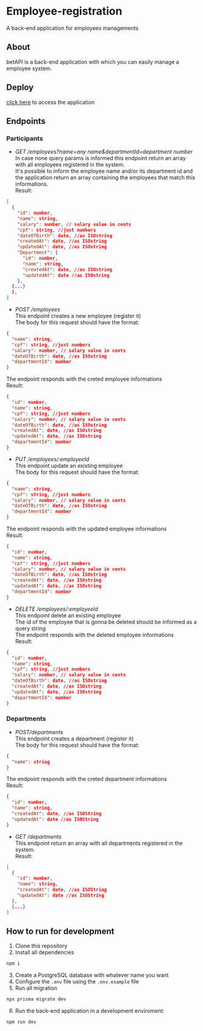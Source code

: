 # Employee-registration

A back-end application for employees managements

## About

betAPI is a back-end application with which you can easily manage a employee system.

## Deploy

[click here](https://employee-registration-page.vercel.app/) to access the application

## Endpoints
### Participants 
- *GET /employees?name=any name&departmentId=department number* </br>
In case none query params is informed this endpoint return an array with all employees registered in the system.</br>
It's possible to inform the employee name and/or its department id and the application return an array containing the employees that match this informations.</br>
Result:
```json
[
  {
    "id": number,
    "name": string,
    "salary": number, // salary value in cents
    "cpf": string, //just numbers
    "dateOfBirth": date, //as ISOstring
    "createdAt": date, //as ISOstring
    "updatedAt": date, //as ISOstring
    "Department": {
      "id": number,
      "name": string,
      "createdAt": date, //as ISOstring
      "updatedAt": date //as ISOstring
    },
  {...}
  },
]
```

- *POST /employees* </br>
This endpoint creates a new employee (register it)</br>
The body for this request should have the format:
```json
{
  "name": string,
  "cpf": string, //just numbers
  "salary": number, // salary value in cents
  "dateOfBirth": date, //as ISOstring
  "departmentId": number
}
```
The endpoint responds with the creted employee informations</br>
Result:
```json
{
  "id": number,
  "name": string,
  "cpf": string, //just numbers
  "salary": number, // salary value in cents
  "dateOfBirth": date, //as ISOstring
  "createdAt": date, //as ISOstring
  "updatedAt": date, //as ISOstring
  "departmentId": number
}
```

- *PUT /employees/:employeeId* </br>
This endpoint update an existing employee</br>
The body for this request should have the format:
```json
{
  "name": string,
  "cpf": string, //just numbers
  "salary": number, // salary value in cents
  "dateOfBirth": date, //as ISOstring
  "departmentId": number
}
```
The endpoint responds with the updated employee informations</br>
Result:
```json
{
  "id": number,
  "name": string,
  "cpf": string, //just numbers
  "salary": number, // salary value in cents
  "dateOfBirth": date, //as ISOstring
  "createdAt": date, //as ISOstring
  "updatedAt": date, //as ISOstring
  "departmentId": number
}
```

- *DELETE /employees/:employeeId* </br>
This endpoint delete an existing employee</br>
The id of the employee that is gonna be deleted should be informed as a query string</br>
The endpoint responds with the deleted employee informations</br>
Result:
```json
{
  "id": number,
  "name": string,
  "cpf": string, //just numbers
  "salary": number, // salary value in cents
  "dateOfBirth": date, //as ISOstring
  "createdAt": date, //as ISOstring
  "updatedAt": date, //as ISOstring
  "departmentId": number
}
```

### Departments 
- *POST/departments* </br>
This endpoint creates a department (register it)</br>
The body for this request should have the format:
```json
{
  "name": string
}
```
The endpoint responds with the creted department informations</br>
Result:
```json
{
  "id": number,
  "name": string,
  "createdAt": date, //as ISOString
  "updatedAt": date //as ISOString
}
```
- *GET /departments* </br>
This endpoint return an array with all departments registered in the system.</br>
Result:
```json
[
  {
    "id": number,
    "name": string,
    "createdAt": date, //as ISOString
    "updatedAt": date //as ISOString
  },
  {...}
]
```

## How to run for development

1. Clone this repository
2. Install all dependencies

```bash
npm i
```

3. Create a PostgreSQL database with whatever name you want
4. Configure the `.env` file using the `.env.example` file 
5. Run all migration

```bash
npx prisma migrate dev
```

6. Run the back-end application in a development enviroment:

```bash
npm run dev
```

